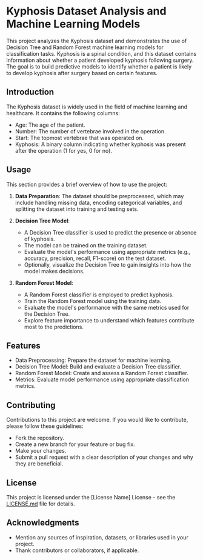 # Kyphosis Dataset Analysis and Machine Learning Models

This project analyzes the Kyphosis dataset and demonstrates the use of Decision Tree and Random Forest machine learning models for classification tasks. Kyphosis is a spinal condition, and this dataset contains information about whether a patient developed kyphosis following surgery. The goal is to build predictive models to identify whether a patient is likely to develop kyphosis after surgery based on certain features.

## Introduction

The Kyphosis dataset is widely used in the field of machine learning and healthcare. It contains the following columns:

- Age: The age of the patient.
- Number: The number of vertebrae involved in the operation.
- Start: The topmost vertebrae that was operated on.
- Kyphosis: A binary column indicating whether kyphosis was present after the operation (1 for yes, 0 for no).

## Usage

This section provides a brief overview of how to use the project:

1. **Data Preparation**: The dataset should be preprocessed, which may include handling missing data, encoding categorical variables, and splitting the dataset into training and testing sets.

2. **Decision Tree Model**:
   - A Decision Tree classifier is used to predict the presence or absence of kyphosis.
   - The model can be trained on the training dataset.
   - Evaluate the model's performance using appropriate metrics (e.g., accuracy, precision, recall, F1-score) on the test dataset.
   - Optionally, visualize the Decision Tree to gain insights into how the model makes decisions.

3. **Random Forest Model**:
   - A Random Forest classifier is employed to predict kyphosis.
   - Train the Random Forest model using the training data.
   - Evaluate the model's performance with the same metrics used for the Decision Tree.
   - Explore feature importance to understand which features contribute most to the predictions.

## Features

- Data Preprocessing: Prepare the dataset for machine learning.
- Decision Tree Model: Build and evaluate a Decision Tree classifier.
- Random Forest Model: Create and assess a Random Forest classifier.
- Metrics: Evaluate model performance using appropriate classification metrics.

## Contributing

Contributions to this project are welcome. If you would like to contribute, please follow these guidelines:
- Fork the repository.
- Create a new branch for your feature or bug fix.
- Make your changes.
- Submit a pull request with a clear description of your changes and why they are beneficial.

## License

This project is licensed under the [License Name] License - see the [LICENSE.md](LICENSE.md) file for details.

## Acknowledgments

- Mention any sources of inspiration, datasets, or libraries used in your project.
- Thank contributors or collaborators, if applicable.
